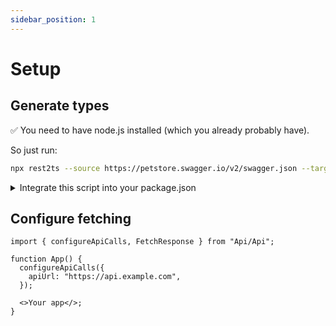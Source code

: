 ```yaml
---
sidebar_position: 1
---
```


# Setup

## Generate types

✅ You need to have node.js installed (which you already probably have).

So just run:

```bash
npx rest2ts --source https://petstore.swagger.io/v2/swagger.json --target ./api
```

<details>
  <summary>Integrate this script into your package.json</summary>

Go to your package.json and add this script to your scripts section:

```json
"generate-types": "npx rest2ts --source https://petstore.swagger.io/v2/swagger.json --target ./api
```

Run from project root

```bash
npm generate-types
```

and types from https://petstore.swagger.io/v2/swagger.json will be generated into ./api folder. Forever.

</details>

## Configure fetching

```tsx
import { configureApiCalls, FetchResponse } from "Api/Api";

function App() {
  configureApiCalls({
    apiUrl: "https://api.example.com",
  });

  <>Your app</>;
}
```

